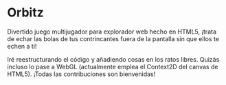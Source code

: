 # Orbitz

Divertido juego multijugador para explorador web hecho en HTML5, ¡trata de echar las bolas de tus contrincantes fuera de la pantalla sin que ellos te echen a ti!

Iré reestructurando el código y añadiendo cosas en los ratos libres. Quizás incluso lo pase a WebGL (actualmente emplea el Context2D del canvas de HTML5). ¡Todas las contribuciones son bienvenidas!
